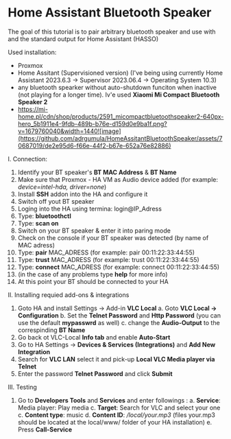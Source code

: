 # Home Assistant Bluetooth Speaker

The goal of this tutorial is to pair arbitrary bluetooth speaker and use with and the standard output for Home Assistant (HASSO)

Used installation:
- Proxmox
- Home Assitant (Supervisioned version) (I've being using currently Home Assistant 2023.6.3 -> Supervisor 2023.06.4 -> Operating System 10.3)
- any bluetooth spearker without auto-shutdown funciton when inactive (not playing for a longer time). Iv'e used **Xiaomi Mi Compact Bluetooth Speaker 2**
- https://mi-home.pl/cdn/shop/products/2591_micompactbluetoothspeaker2-640px-hero_5b1911e4-9fdb-489b-b76e-d159d0e9ba1f.png?v=1679760040&width=1440![image](https://github.com/adrgumula/HomeAssitantBluetoothSpeaker/assets/70687019/de2e95d6-f66e-44f2-b67e-652a76e82886)


I. Connection:
1. Identify your BT speaker's **BT MAC Address** & **BT Name**
2. Make sure that Proxmox - HA VM as Audio device added (for example: _device=intel-hda, driver=none_)
3. Install **SSH** addon into the HA and configure it
4. Switch off yout BT speaker
5. Loging into the HA using termina: login@IP_Adress
6. Type: **bluetoothctl**
7. Type: **scan on**
8. Switch on your BT speaker & enter it into paring mode
9. Check on the console if your BT speaker was detected (by name of MAC adress)
10. Type: **pair** MAC_ADRESS (for example: pair 00:11:22:33:44:55)
11. Type: **trust** MAC_ADRESS (for example: trust 00:11:22:33:44:55)
12. Type: **connect** MAC_ADRESS (for example: connect 00:11:22:33:44:55)
13. (in the case of any problems type **help** for more info)
14. At this point your BT should be connected to your HA
    
II. Installing requied add-ons & integrations
1. Goto HA and install Settings -> Add-in **VLC Local**
   a. Goto **VLC Local -> Configuration**
   b. Set the **Telnet Password** and **Http Password** (you can use the default **mypasswrd** as well)
   c. change the **Audio-Output** to the correspinding **BT Name**
2. Go back ot VLC-Local **Info tab** and enable **Auto-Start**
3. Go to HA Settings -> **Devices & Services (Integrations)** and **Add New Integration**
4. Search for **VLC LAN** select it and pick-up **Local VLC Media player via Telnet**
5. Enter the password **Telnet Password** and click **Submit**

III. Testing
1. Go to **Developers Tools** and **Services** and enter followings :
a. **Service**: Media player: Play media
c. **Target**: Search for VLC and select your one
c. **Content type**: music
d. **Content ID**: _/local/your.mp3_ (files your.mp3 should be located at the local/www/ folder of your HA installation)
e. Press **Call-Service**   
